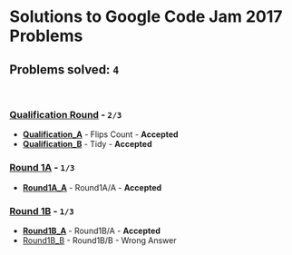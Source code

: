 # Solutions to Google Code Jam 2017 Problems
## Problems solved: `4`

<br>

### [Qualification Round](https://github.com/k0syan/GoogleCodeJam/tree/master/Google%20Code%20Jam%202017/Qualification) - `2/3`

- **[Qualification_A](https://github.com/k0syan/GoogleCodeJam/tree/master/Google%20Code%20Jam%202017/Qualification/A)** - Flips Count - **Accepted**
- **[Qualification_B](https://github.com/k0syan/GoogleCodeJam/tree/master/Google%20Code%20Jam%202017/Qualification/B)** - Tidy - **Accepted**

### [Round 1A](https://github.com/k0syan/GoogleCodeJam/tree/master/Google%20Code%20Jam%202017/Round%201A) - `1/3`

- **[Round1A_A](https://github.com/k0syan/GoogleCodeJam/tree/master/Google%20Code%20Jam%202017/Round%201A/A)** - Round1A/A - **Accepted**

### [Round 1B](https://github.com/k0syan/GoogleCodeJam/tree/master/Google%20Code%20Jam%202017/Round%201B) - `1/3`

- **[Round1B_A](https://github.com/k0syan/GoogleCodeJam/commit/c96b5c507eb89cab816e80db8ca7df5d83b01301)** - Round1B/A - **Accepted**
- [Round1B_B](https://github.com/k0syan/GoogleCodeJam/tree/master/Google%20Code%20Jam%202017/Round%201B/B) - Round1B/B - Wrong Answer
